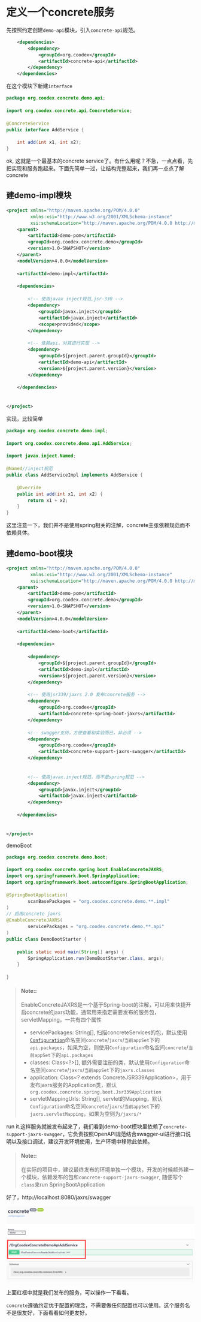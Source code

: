 # 定义一个concrete服务

先按照约定创建`demo-api`模块，引入`concrete-api`规范。

```xml
    <dependencies>
        <dependency>
            <groupId>org.coodex</groupId>
            <artifactId>concrete-api</artifactId>
        </dependency>
    </dependencies>
```

在这个模块下新建`interface`

```java
package org.coodex.concrete.demo.api;

import org.coodex.concrete.api.ConcreteService;

@ConcreteService
public interface AddService {

    int add(int x1, int x2);
}
```

ok, 这就是一个最基本的concrete service了。有什么用呢？不急，一点点看，先把实现和服务跑起来。下面先简单一过，让结构完整起来，我们再一点点了解concrete

## 建demo-impl模块

```xml
<project xmlns="http://maven.apache.org/POM/4.0.0"
         xmlns:xsi="http://www.w3.org/2001/XMLSchema-instance"
         xsi:schemaLocation="http://maven.apache.org/POM/4.0.0 http://maven.apache.org/xsd/maven-4.0.0.xsd">
    <parent>
        <artifactId>demo-pom</artifactId>
        <groupId>org.coodex.concrete.demo</groupId>
        <version>1.0-SNAPSHOT</version>
    </parent>
    <modelVersion>4.0.0</modelVersion>

    <artifactId>demo-impl</artifactId>

    <dependencies>

        <!-- 使用javax inject规范,jsr-330 -->
        <dependency>
            <groupId>javax.inject</groupId>
            <artifactId>javax.inject</artifactId>
            <scope>provided</scope>
        </dependency>

        <!-- 依赖api，对其进行实现 -->
        <dependency>
            <groupId>${project.parent.groupId}</groupId>
            <artifactId>demo-api</artifactId>
            <version>${project.parent.version}</version>
        </dependency>

    </dependencies>


</project>
```

实现，比较简单

```java
package org.coodex.concrete.demo.impl;

import org.coodex.concrete.demo.api.AddService;

import javax.inject.Named;

@Named//inject规范
public class AddServiceImpl implements AddService {

    @Override
    public int add(int x1, int x2) {
        return x1 + x2;
    }
}
```

这里注意一下，我们并不是使用spring相关的注解，concrete主张依赖规范而不依赖具体。

## 建demo-boot模块

```xml
<project xmlns="http://maven.apache.org/POM/4.0.0"
         xmlns:xsi="http://www.w3.org/2001/XMLSchema-instance"
         xsi:schemaLocation="http://maven.apache.org/POM/4.0.0 http://maven.apache.org/xsd/maven-4.0.0.xsd">
    <parent>
        <artifactId>demo-pom</artifactId>
        <groupId>org.coodex.concrete.demo</groupId>
        <version>1.0-SNAPSHOT</version>
    </parent>
    <modelVersion>4.0.0</modelVersion>

    <artifactId>demo-boot</artifactId>

    <dependencies>

        <dependency>
            <groupId>${project.parent.groupId}</groupId>
            <artifactId>demo-impl</artifactId>
            <version>${project.parent.version}</version>
        </dependency>

        <!-- 使用jsr339/jaxrs 2.0 发布concrete服务 -->
        <dependency>
            <groupId>org.coodex</groupId>
            <artifactId>concrete-spring-boot-jaxrs</artifactId>
        </dependency>

        <!-- swagger支持，方便查看和实验而已，非必须 -->
        <dependency>
            <groupId>org.coodex</groupId>
            <artifactId>concrete-support-jaxrs-swagger</artifactId>
        </dependency>


        <!-- 使用javax.inject规范，而不是spring规范 -->
        <dependency>
            <groupId>javax.inject</groupId>
            <artifactId>javax.inject</artifactId>
        </dependency>

    </dependencies>


</project>
```

demoBoot

```java
package org.coodex.concrete.demo.boot;

import org.coodex.concrete.spring.boot.EnableConcreteJAXRS;
import org.springframework.boot.SpringApplication;
import org.springframework.boot.autoconfigure.SpringBootApplication;

@SpringBootApplication(
        scanBasePackages = "org.coodex.concrete.demo.**.impl"
)
// 启用concrete jaxrs
@EnableConcreteJAXRS(
        servicePackages = "org.coodex.concrete.demo.**.api"
)
public class DemoBootStarter {

    public static void main(String[] args) {
        SpringApplication.run(DemoBootStarter.class, args);
    }

}
```

> #### Note::
>
> EnableConcreteJAXRS是一个基于Spring-boot的注解，可以用来快捷开启concrete的jaxrs功能，通常用来指定需要发布的服务包，servletMapping，一共有四个属性
>
> - servicePackages: String[], 扫描concreteServices的包，默认使用[`Configuration`](../coodex-utilities/config.md)命名空间`concrete`/`jaxrs`/`当前appSet`下的`api.packages`，如果为空，则使用`Configuration`命名空间`concrete`/`当前appSet`下的`api.packages`
> - classes: Class&lt;?>[], 额外需要注册的类，默认使用`Configuration`命名空间`concrete`/`jaxrs`/`当前appSet`下的`jaxrs.classes`
> - application: Class&lt;? extends ConcreteJSR339Application>，用于发布jaxrs服务的Application类，默认`org.coodex.concrete.spring.boot.Jsr339Application`
> - servletMappingUrls: String[], servlet的Mapping，默认`Configuration`命名空间`concrete`/`jaxrs`/`当前appSet`下的`jaxrs.servletMapping`，如果为空则为`/jaxrs/*`

run it.这样服务就被发布起来了，我们看到demo-boot模块里依赖了`concrete-support-jaxrs-swagger`，它负责按照OpenAPI规范结合swagger-ui进行接口说明以及接口调试，建议开发环境使用，生产环境中移除此依赖。

> #### Note::
>
> 在实际的项目中，建议最终发布的环境单独一个模块，开发的时候额外建一个模块，依赖发布的包和`concrete-support-jaxrs-swagger`, 随便写个`class`来run SpringBootApplication

好了，http://localhost:8080/jaxrs/swagger

![swagger](../images/step1.png)

上面红框中就是我们发布的服务，可以操作一下看看。

`concrete`遵循约定优于配置的理念，不需要做任何配置也可以使用。这个服务名不是很友好，下面看看如何更友好。
